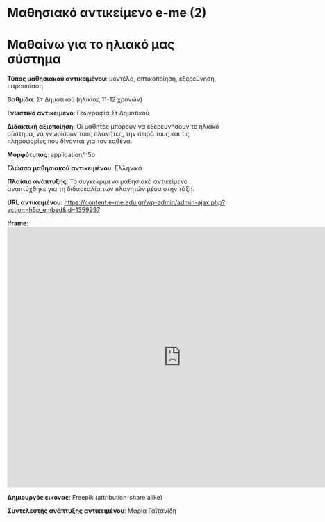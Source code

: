 # Μαθησιακό αντικείμενο e-me (2)

# Μαθαίνω για το ηλιακό μας σύστημα

**Τύπος μαθησιακού αντικειμένου**: μοντέλο, οπτικοποίηση, εξερεύνηση, παρουσίαση

**Βαθμίδα**: Στ Δημοτικού (ηλικίας 11-12 χρονών) 

**Γνωστικό αντικείμενο**: Γεωγραφία Στ Δημοτικού

**Διδακτική αξιοποίηση**: Οι μαθητές μπορούν να εξερευνήσουν το ηλιακό σύστημα, να γνωρίσουν τους πλανήτες, την σειρά τους και τις πληροφορίες που δίνονται για τον καθένα.

**Μορφότυπος**: application/h5p

**Γλώσσα μαθησιακού αντικειμένου**: Ελληνικά

**Πλαίσιο ανάπτυξης**: Το συγκεκριμένο μαθησιακό αντικείμενο αναπτύχθηκε για τη διδασκαλία των πλανητών μέσα στην τάξη.

**URL αντικειμένου**: https://content.e-me.edu.gr/wp-admin/admin-ajax.php?action=h5p_embed&id=1359937 

**Iframe**: <iframe src="https://content.e-me.edu.gr/wp-admin/admin-ajax.php?action=h5p_embed&id=1359937" width="800" height="600" frameborder="0" allowfullscreen="allowfullscreen"></iframe><script src="https://content.e-me.edu.gr/wp-content/plugins/h5p/h5p-php-library/js/h5p-resizer.js" charset="UTF-8"></script>

**Δημιουργός εικόνας**: Freepik (attribution-share alike)

**Συντελεστής ανάπτυξης αντικειμένου**: Μαρία Γαϊτανίδη
